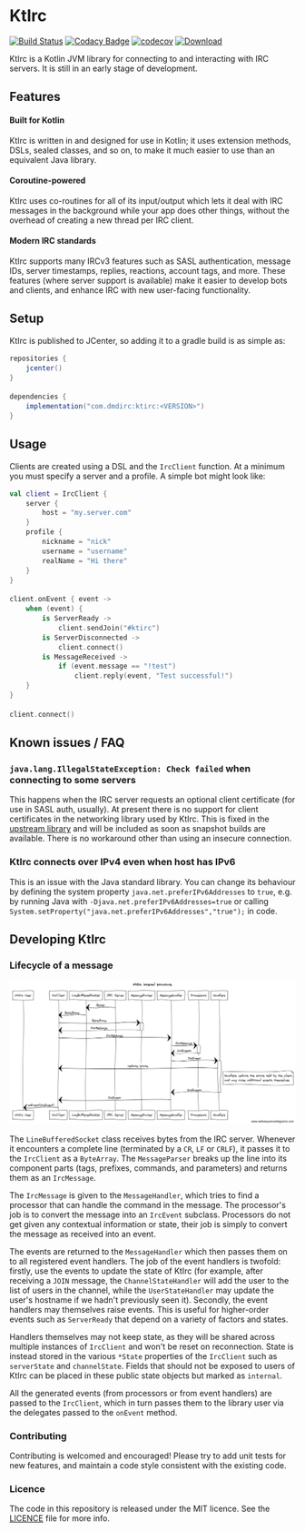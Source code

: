 # KtIrc

[![Build Status](https://travis-ci.org/csmith/KtIrc.svg?branch=master)](https://travis-ci.org/csmith/KtIrc)
[![Codacy Badge](https://api.codacy.com/project/badge/Grade/c01221cbf9cf413ba4d94cb8c80e334a)](https://www.codacy.com/app/csmith/KtIrc?utm_source=github.com&amp;utm_medium=referral&amp;utm_content=csmith/KtIrc&amp;utm_campaign=Badge_Grade)
[![codecov](https://codecov.io/gh/csmith/KtIrc/branch/master/graph/badge.svg)](https://codecov.io/gh/csmith/KtIrc)
[![Download](https://api.bintray.com/packages/dmdirc/releases/ktirc/images/download.svg)](https://bintray.com/dmdirc/releases/ktirc/_latestVersion)

KtIrc is a Kotlin JVM library for connecting to and interacting with IRC servers.
It is still in an early stage of development.

## Features

#### Built for Kotlin

KtIrc is written in and designed for use in Kotlin; it uses extension methods,
DSLs, sealed classes, and so on, to make it much easier to use than an
equivalent Java library.

#### Coroutine-powered

KtIrc uses co-routines for all of its input/output which lets it deal with
IRC messages in the background while your app does other things, without
the overhead of creating a new thread per IRC client.

#### Modern IRC standards

KtIrc supports many IRCv3 features such as SASL authentication, message IDs,
server timestamps, replies, reactions, account tags, and more. These features
(where server support is available) make it easier to develop bots and
clients, and enhance IRC with new user-facing functionality.

## Setup

KtIrc is published to JCenter, so adding it to a gradle build is as simple as:

```groovy
repositories {
    jcenter()
}

dependencies {
    implementation("com.dmdirc:ktirc:<VERSION>")
}
```

## Usage

Clients are created using a DSL and the `IrcClient` function. At a minimum
you must specify a server and a profile. A simple bot might look like:

```kotlin
val client = IrcClient {
    server {
        host = "my.server.com"
    } 
    profile {
        nickname = "nick"
        username = "username"
        realName = "Hi there"
    }
}

client.onEvent { event ->
    when (event) {
        is ServerReady ->
            client.sendJoin("#ktirc")
        is ServerDisconnected ->
            client.connect()
        is MessageReceived ->
            if (event.message == "!test")
                client.reply(event, "Test successful!")
    }
}

client.connect()
```

## Known issues / FAQ

### `java.lang.IllegalStateException: Check failed` when connecting to some servers

This happens when the IRC server requests an optional client certificate (for use
in SASL auth, usually). At present there is no support for client certificates in
the networking library used by KtIrc. This is fixed in the
[upstream library](https://github.com/ktorio/ktor/issues/641) and will be included
as soon as snapshot builds are available. There is no workaround other than using
an insecure connection.

### KtIrc connects over IPv4 even when host has IPv6

This is an issue with the Java standard library. You can change its behaviour by
defining the system property `java.net.preferIPv6Addresses` to `true`, e.g. by
running Java with `-Djava.net.preferIPv6Addresses=true` or calling
`System.setProperty("java.net.preferIPv6Addresses","true");` in code.

## Developing KtIrc

### Lifecycle of a message

![architecture diagram](docs/sequence.png) 

The `LineBufferedSocket` class receives bytes from the IRC server. Whenever it
encounters a complete line (terminated by a `CR`, `LF` or `CRLF`), it passes it
to the `IrcClient` as a `ByteArray`. The `MessageParser` breaks up the line
into its component parts (tags, prefixes, commands, and parameters) and returns
them as an `IrcMessage`.
 
The `IrcMessage` is given to the `MessageHandler`, which tries to find a
processor that can handle the command in the message. The processor's job is
to convert the message into an `IrcEvent` subclass. Processors do not get
given any contextual information or state, their job is simply to convert
the message as received into an event.

The events are returned to the `MessageHandler` which then passes them on
to all registered event handlers. The job of the event handlers is twofold:
firstly, use the events to update the state of KtIrc (for example, after
receiving a `JOIN` message, the `ChannelStateHandler` will add the user
to the list of users in the channel, while the `UserStateHandler` may update
the user's hostname if we hadn't previously seen it). Secondly, the event
handlers may themselves raise events. This is useful for higher-order
events such as `ServerReady` that depend on a variety of factors and
states.

Handlers themselves may not keep state, as they will be shared across
multiple instances of `IrcClient` and won't be reset on reconnection.
State is instead stored in the various `*State` properties of the
`IrcClient` such as `serverState` and `channelState`. Fields that
should not be exposed to users of KtIrc can be placed in these
public state objects but marked as `internal`.

All the generated events (from processors or from event handlers) are
passed to the `IrcClient`, which in turn passes them to the library
user via the delegates passed to the `onEvent` method. 

### Contributing

Contributing is welcomed and encouraged! Please try to add unit tests for new features,
and maintain a code style consistent with the existing code.

### Licence

The code in this repository is released under the MIT licence. See the
[LICENCE](LICENCE) file for more info.
